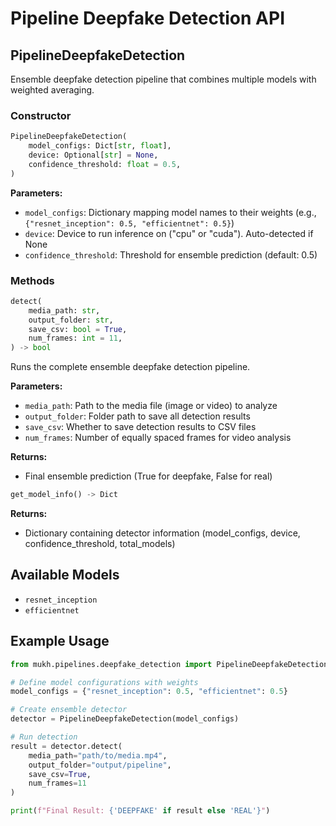 # Pipeline Deepfake Detection API

## PipelineDeepfakeDetection

Ensemble deepfake detection pipeline that combines multiple models with weighted averaging.

### Constructor

```python
PipelineDeepfakeDetection(
    model_configs: Dict[str, float],
    device: Optional[str] = None,
    confidence_threshold: float = 0.5,
)
```

**Parameters:**  
- `model_configs`: Dictionary mapping model names to their weights (e.g., `{"resnet_inception": 0.5, "efficientnet": 0.5}`)  
- `device`: Device to run inference on ("cpu" or "cuda"). Auto-detected if None  
- `confidence_threshold`: Threshold for ensemble prediction (default: 0.5)  

### Methods

```python
detect(
    media_path: str,
    output_folder: str,
    save_csv: bool = True,
    num_frames: int = 11,
) -> bool
```

Runs the complete ensemble deepfake detection pipeline.

**Parameters:**  
- `media_path`: Path to the media file (image or video) to analyze  
- `output_folder`: Folder path to save all detection results  
- `save_csv`: Whether to save detection results to CSV files  
- `num_frames`: Number of equally spaced frames for video analysis  

**Returns:**
- Final ensemble prediction (True for deepfake, False for real)

```python
get_model_info() -> Dict
```

**Returns:**
- Dictionary containing detector information (model_configs, device, confidence_threshold, total_models)

## Available Models

- `resnet_inception`
- `efficientnet`

## Example Usage

```python
from mukh.pipelines.deepfake_detection import PipelineDeepfakeDetection

# Define model configurations with weights
model_configs = {"resnet_inception": 0.5, "efficientnet": 0.5}

# Create ensemble detector
detector = PipelineDeepfakeDetection(model_configs)

# Run detection
result = detector.detect(
    media_path="path/to/media.mp4",
    output_folder="output/pipeline",
    save_csv=True,
    num_frames=11
)

print(f"Final Result: {'DEEPFAKE' if result else 'REAL'}")
``` 